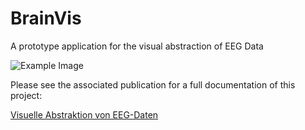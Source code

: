 # BrainVis
A prototype application for the visual abstraction of EEG Data

![Example Image](https://github.com/worosom/AbstractBrainVis/raw/master/BrainVis.jpg)

Please see the associated publication for a full documentation of this project:

[Visuelle Abstraktion von EEG-Daten](https://www.researchgate.net/publication/266390499_Visuelle_Abstraktion_von_EEG-Daten)
